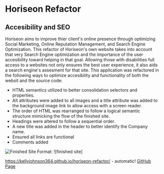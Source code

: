 # Horiseon Refactor

## Accesibility and SEO

Horiseon aims to improve thier client's online presence through optimizing Social Marketing, Online Reputation Management, and Search Engine Optimization.  This refactor of Horiseon's own website takes into account that very Search Engine optimization and the importance of the user accesibility toward helping in that goal.  Allowing those with disabilities full access to a websites not only ensures the best user experience, it also aids a search engine's assesment for that site.  This application was refactored in the following ways to optimize accesibility and functionality of both the websit and the source code:

* HTML semantics utilized to better consolidation selectors and properties.
* Alt attributes were added to all images and a title attribute was added to the background image link to allow access with a screen reader.
* The order of HTML was rearranged to follow a logical semantic structure mimicking the flow of the finished site. 
* Headings were altered to follow a sequential order.
* A new title was added in the header to better identify the Company name.
* Ensured all links are functional
* Comments added 

![Finished Site](images/finished-site)
Format: ![finished site]

https://kellyjohnson364.github.io/horiseon-refactor/ - automatic!
[GitHub Page](https://kellyjohnson364.github.io/horiseon-refactor/)
